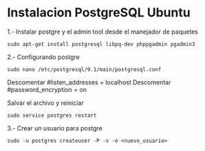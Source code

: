Instalacion PostgreSQL Ubuntu
=============================

1.- Instalar postgre y el admin tool desde el manejador de paquetes

    sudo apt-get install postgresql libpq-dev phppgadmin pgadmin3

2.- Configurando postgre

    sudo nano /etc/postgresql/9.1/main/postgresql.conf

Descomentar #listen_addresses = localhost
Descomentar #password_encryption = on

Salvar el archivo y reiniciar

    sudo service postgres restart

3.- Crear un usuario para postgre

    sudo -u postgres createuser -P -s -e <nuevo_usuario>